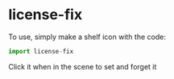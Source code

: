 # license-fix
To use, simply make a shelf icon with the code:

``` python
import license-fix
```

Click it when in the scene to set and forget it
